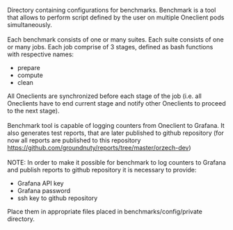 Directory containing configurations for benchmarks. Benchmark is a tool that 
allows to perform script defined by the user on multiple Oneclient pods 
simultaneously. \
\
Each benchmark consists of one or many suites. Each suite consists of one or 
many jobs. Each job comprise of 3 stages, defined as bash functions with 
respective names:
* prepare
* compute
* clean  

All Oneclients are synchronized before each stage of the job (i.e. all 
Oneclients have to end current stage and notify other Oneclients to proceed 
to the next stage). \
\
Benchmark tool is capable of logging counters from Oneclient to Grafana. It 
also generates test reports, that are later published to github repository 
(for now all reports are published to this repository 
https://github.com/groundnuty/reports/tree/master/orzech-dev) \
\
NOTE: In order to make it possible for benchmark to log counters to Grafana and 
publish reports to github repository it is necessary to provide:  
* Grafana API key
* Grafana password
* ssh key to github repository

Place them in appropriate files placed in benchmarks/config/private directory.